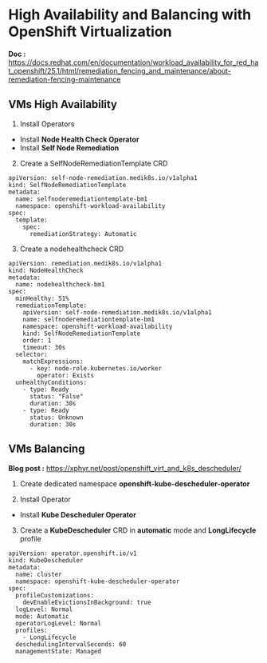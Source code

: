 # High Availability and Balancing with OpenShift Virtualization

**Doc :** https://docs.redhat.com/en/documentation/workload_availability_for_red_hat_openshift/25.1/html/remediation_fencing_and_maintenance/about-remediation-fencing-maintenance


## VMs High Availability

1. Install Operators

* Install **Node Health Check Operator**
* Install **Self Node Remediation**

2. Create a SelfNodeRemediationTemplate CRD
```
apiVersion: self-node-remediation.medik8s.io/v1alpha1
kind: SelfNodeRemediationTemplate
metadata:
  name: selfnoderemediationtemplate-bm1
  namespace: openshift-workload-availability
spec:
  template:
    spec:
      remediationStrategy: Automatic

```

3. Create a nodehealthcheck CRD

```
apiVersion: remediation.medik8s.io/v1alpha1
kind: NodeHealthCheck
metadata:
  name: nodehealthcheck-bm1
spec:
  minHealthy: 51% 
  remediationTemplate: 
    apiVersion: self-node-remediation.medik8s.io/v1alpha1
    name: selfnoderemediationtemplate-bm1
    namespace: openshift-workload-availability
    kind: SelfNodeRemediationTemplate
    order: 1
    timeout: 30s
  selector: 
    matchExpressions:
      - key: node-role.kubernetes.io/worker
        operator: Exists
  unhealthyConditions: 
    - type: Ready
      status: "False"
      duration: 30s 
    - type: Ready
      status: Unknown
      duration: 30s
```

## VMs Balancing

**Blog post :** https://xphyr.net/post/openshift_virt_and_k8s_descheduler/

1. Create dedicated namespace **openshift-kube-descheduler-operator**

2. Install Operator

* Install **Kube Descheduler Operator**

3. Create a **KubeDescheduler** CRD in **automatic** mode and **LongLifecycle** profile
```
apiVersion: operator.openshift.io/v1
kind: KubeDescheduler
metadata:
  name: cluster
  namespace: openshift-kube-descheduler-operator
spec:
  profileCustomizations:
    devEnableEvictionsInBackground: true
  logLevel: Normal
  mode: Automatic
  operatorLogLevel: Normal
  profiles:
    - LongLifecycle
  deschedulingIntervalSeconds: 60
  managementState: Managed
```